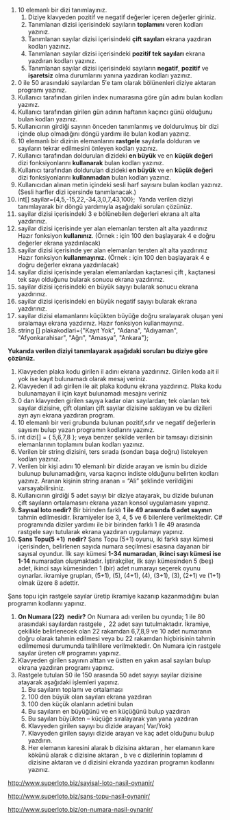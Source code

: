﻿
1. 10 elemanlı bir dizi tanımlayınız.
   1. Diziye klavyeden pozitif ve negatif değerler içeren değerler giriniz.
   1. Tanımlanan dizisi içerisindeki sayıların **toplamını** veren kodları yazınız.
   1. Tanımlanan sayılar dizisi içerisindeki **çift sayıları** ekrana yazdıran kodları yazınız.
   1. Tanımlanan sayılar dizisi içerisindeki **pozitif tek sayıları** ekrana yazdıran kodları yazınız.
   1. Tanımlanan sayılar dizisi içerisindeki sayıların **negatif**, **pozitif** ve **işaretsiz** olma durumlarını yanına yazdıran kodları yazınız.
1. 0 ile 50 arasındaki sayılardan 5′e tam olarak bölünenleri diziye aktaran programı yazınız.
1. Kullanıcı tarafından girilen index numarasına göre gün adını bulan kodları yazınız.
1. Kullanıcı tarafından girilen gün adının haftanın kaçıncı günü olduğunu bulan kodları yazınız.
1. Kullanıcının girdiği sayının önceden tanımlanmış ve doldurulmuş bir dizi içinde olup olmadığını döngü yardımı ile bulan kodları yazınız.
1. 10 elemanlı bir dizinin elemanlarını **rastgele** sayılarla dolduran ve sayıların tekrar edilmesini önleyen kodları yazınız.
1. Kullanıcı tarafından doldurulan dizideki **en büyük** ve en **küçük değeri** dizi fonksiyonlarını **kullanarak** bulan kodları yazınız.
1. Kullanıcı tarafından doldurulan dizideki **en büyük** ve en **küçük değeri** dizi fonksiyonlarını **kullanmadan** bulan kodları yazınız.
1. Kullanıcıdan alınan metin içindeki sesli harf sayısını bulan kodları yazınız. (Sesli harfler dizi içersinde tanımlanacak.)
1. int[] sayilar={4,5,-15,22,-34,3,0,7,43,100};  Yanda verilen diziyi tanımlayarak bir döngü yardımıyla aşağıdaki soruları çözünüz.
1. sayilar dizisi içerisindeki 3 e bölünebilen değerleri ekrana alt alta yazdırınız.
1. sayilar dizisi içerisinde yer alan elemanları tersten alt alta yazdırınız Hazır fonksiyon **kullanınız**. (Örnek : için 100 den başlayarak 4 e doğru değerler ekrana yazdırılacak)
1. sayilar dizisi içerisinde yer alan elemanları tersten alt alta yazdırınız Hazır fonksiyon **kullanmayınız.** (Örnek : için 100 den başlayarak 4 e doğru değerler ekrana yazdırılacak)
1. sayilar dizisi içerisinde yeralan elemanlardan kaçtanesi çift , kaçtanesi tek sayı olduğunu bularak sonucu ekrana yazdırınız.
1. sayilar dizisi içerisindeki en büyük sayıyı bularak sonucu ekrana yazdırınız.
1. sayilar dizisi içerisindeki en büyük negatif sayıyı bularak ekrana yazdırınız.
1. sayilar dizisi elamanlarını küçükten büyüğe doğru sıralayarak oluşan yeni sıralamayı ekrana yazdırnız. Hazır fonksiyon kullanmayınız.
1. string [] plakakodlari={"Kayıt Yok", "Adana", "Adıyaman", "Afyonkarahisar", "Ağrı", "Amasya", "Ankara"};

**Yukarıda verilen diziyi tanımlayarak aşağıdaki soruları bu diziye göre çözünüz.**

1. Klavyeden plaka kodu girilen il adını ekrana yazdırınız. Girilen koda ait il yok ise kayıt bulunamadı olarak mesaj veriniz.
1. Klavyeden il adı girilen ile ait plaka kodunu ekrana yazdırınız. Plaka kodu bulunamayan il için kayıt bulunamadı mesajını veriniz
1. 0 dan klavyeden girilen sayıya kadar olan sayılardan; tek olanları tek sayılar dizisine, çift olanları çift sayılar dizisine saklayan ve bu dizileri ayrı ayrı ekrana yazdıran program.
1. 10 elemanlı bir veri grubunda bulunan pozitif,sıfır ve negatif değerlerin sayısını bulup yazan programın kodlarını yazınız.
1. int dizi[] = { 5,6,7,8 };  veya benzer şekilde verilen bir tamsayı dizisinin elemanlarının toplamını bulan kodları yazınız.
1. Verilen bir string dizisini, ters sırada (sondan başa doğru) listeleyen kodları yazınız.
1. Verilen bir kişi adını 10 elemanlı bir dizide arayan ve ismin bu dizide bulunup bulunamadığını, varsa kaçıncı indiste olduğunu belirten kodları yazınız. Aranan kişinin string aranan = “Ali” şeklinde verildiğini varsayabilirsiniz.
1. Kullanıcının girdiği 5 adet sayıyı bir diziye atayarak, bu dizide bulunan çift sayıların ortalamasını ekrana yazan konsol uygulamasını yapınız.
1. **Sayısal loto nedir?** Bir birinden farklı **1 ile 49 arasında 6 adet sayının** tahmin edilmesidir. İkramiyeler ise 3, 4, 5 ve 6 bilenlere verilmektedir. C# programında diziler yardımı ile bir birinden farklı 1 ile 49 arasında rastgele sayı tutularak ekrana yazdıran uygulamayı yapınız.
1. **Şans Topu(5 +1)  nedir?** Şans Topu (5+1) oyunu, iki farklı sayı kümesi içerisinden, belirlenen sayıda numara seçilmesi esasına dayanan bir sayısal oyundur. İlk sayı kümesi **1-34 numaradan**, **ikinci sayı kümesi ise 1-14** numaradan oluşmaktadır. İştirakçiler, ilk sayı kümesinden 5 (beş) adet, ikinci sayı kümesinden 1 (bir) adet numarayı seçerek oyunu oynarlar. ikramiye grupları, (5+1), (5), (4+1), (4), (3+1), (3), (2+1) ve (1+1) olmak üzere 8 adettir.

Şans topu için rastgele sayılar üretip ikramiye kazanıp kazanmadığını bulan programın kodlarını yapınız.

1. **On Numara (22)  nedir?** On Numara adı verilen bu oyunda; 1 ile 80 arasındaki sayılardan rastgele ,  22 adet sayı tutulmaktadır. İkramiye, çekilikle belirlenecek olan 22 rakamdan 6,7,8,9 ve 10 adet numaranın doğru olarak tahmin edilmesi veya bu 22 rakamdan hiçbirisinin tahmin edilmemesi durumunda talihlilere verilmektedir. On Numara için rastgele sayılar üreten c# programını yapınız.
1. Klavyeden girilen sayının alttan ve üstten en yakın asal sayıları bulup ekrana yazdıran programı yapınız.
1. Rastgele tutulan 50 ile 150 arasında 50 adet sayıyı sayilar dizisine atayarak aşağıdaki işlemleri yapınız.
   1. Bu sayıların toplamı ve ortalaması
   1. 100 den büyük olan sayıları ekrana yazdıran
   1. 100 den küçük olanların adetini bulan
   1. Bu sayıların en büyüğünü ve en küçüğünü bulup yazdıran
   1. Bu sayıları büyükten – küçüğe sıralayarak yan yana yazdıran
   1. Klavyeden girilen sayıyı bu dizide arayan( Var/Yok)
   1. Klavyeden girilen sayıyı dizide arayan ve kaç adet olduğunu bulup yazdırın.
   1. Her elemanın karesini alarak b dizisina aktaran , her elamanın kare kökünü alarak c dizisine aktaran , b ve c dizilerinin toplamını d dizisine aktaran ve d dizisini ekranda yazdıran programın kodlarını yazınız.


<http://www.superloto.biz/sayisal-loto-nasil-oynanir/>

<http://www.superloto.biz/sans-topu-nasil-oynanir/>

<http://www.superloto.biz/on-numara-nasil-oynanir/>

